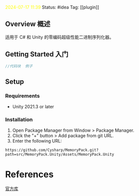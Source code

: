 <span style="color:rgb(255, 255, 0)">2024-07-17  11:39</span>
Status: #idea
Tag: [[plugin]] 

## Overview 概述
适用于 C# 和 Unity 的零编码超级性能二进制序列化器。

## Getting Started 入门

```cs
//代码块  例子
```


## Setup

### Requirements

- Unity 2021.3 or later

### Installation

1. Open Package Manager from Window > Package Manager.
2. Click the "+" button > Add package from git URL.
3. Enter the following URL:

```
https://github.com/Cysharp/MemoryPack.git?path=src/MemoryPack.Unity/Assets/MemoryPack.Unity
```

# References

[官方库](https://github.com/Cysharp/MemoryPack?tab=readme-ov-file#unity)